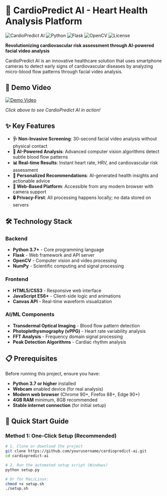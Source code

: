 # 💓 CardioPredict AI - Heart Health Analysis Platform

![CardioPredict AI](https://img.shields.io/badge/CardioPredict-AI%20Healthcare-blue)
![Python](https://img.shields.io/badge/Python-3.7%2B-blue)
![Flask](https://img.shields.io/badge/Flask-2.3.3-green)
![OpenCV](https://img.shields.io/badge/OpenCV-4.8.1-orange)
![License](https://img.shields.io/badge/License-MIT-yellow)

**Revolutionizing cardiovascular risk assessment through AI-powered facial video analysis**

CardioPredict AI is an innovative healthcare solution that uses smartphone cameras to detect early signs of cardiovascular diseases by analyzing micro-blood flow patterns through facial video analysis.

## 🚀 Demo Video
[![Demo Video](https://img.shields.io/badge/Watch-Demo%20Video-red)](https://drive.google.com/your-demo-link-here)

*Click above to see CardioPredict AI in action!*

## ✨ Key Features

- **🩺 Non-Invasive Screening**: 30-second facial video analysis without physical contact
- **🤖 AI-Powered Analysis**: Advanced computer vision algorithms detect subtle blood flow patterns
- **📊 Real-time Results**: Instant heart rate, HRV, and cardiovascular risk assessment
- **🎯 Personalized Recommendations**: AI-generated health insights and actionable advice
- **📱 Web-Based Platform**: Accessible from any modern browser with camera support
- **🔒 Privacy-First**: All processing happens locally; no data stored on servers


## 🛠️ Technology Stack

### Backend
- **Python 3.7+** - Core programming language
- **Flask** - Web framework and API server
- **OpenCV** - Computer vision and video processing
- **NumPy** - Scientific computing and signal processing

### Frontend
- **HTML5/CSS3** - Responsive web interface
- **JavaScript ES6+** - Client-side logic and animations
- **Canvas API** - Real-time waveform visualization

### AI/ML Components
- **Transdermal Optical Imaging** - Blood flow pattern detection
- **Photoplethysmography (vPPG)** - Heart rate variability analysis
- **FFT Analysis** - Frequency domain signal processing
- **Peak Detection Algorithms** - Cardiac rhythm analysis

## 📋 Prerequisites

Before running this project, ensure you have:

- **Python 3.7 or higher** installed
- **Webcam** enabled device (for real analysis)
- **Modern web browser** (Chrome 90+, Firefox 88+, Edge 90+)
- **4GB RAM** minimum, 8GB recommended
- **Stable internet connection** (for initial setup)

## 🚀 Quick Start Guide

### Method 1: One-Click Setup (Recommended)

```bash
# 1. Clone or download the project
git clone https://github.com/yourusername/cardiopredict-ai.git
cd cardiopredict-ai

# 2. Run the automated setup script (Windows)
python setup.py

# Or for Mac/Linux:
chmod +x setup.sh
./setup.sh
